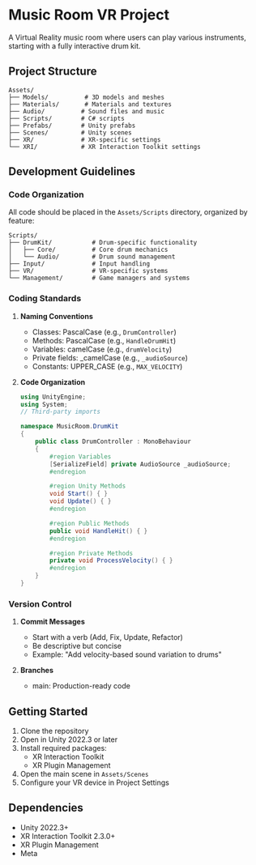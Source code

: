 # Music Room VR Project

A Virtual Reality music room where users can play various instruments, starting with a fully interactive drum kit.

## Project Structure

```
Assets/
├── Models/          # 3D models and meshes
├── Materials/       # Materials and textures
├── Audio/          # Sound files and music
├── Scripts/        # C# scripts
├── Prefabs/        # Unity prefabs
├── Scenes/         # Unity scenes
├── XR/             # XR-specific settings
└── XRI/            # XR Interaction Toolkit settings
```

## Development Guidelines

### Code Organization

All code should be placed in the `Assets/Scripts` directory, organized by feature:

```
Scripts/
├── DrumKit/           # Drum-specific functionality
│   ├── Core/          # Core drum mechanics
│   └── Audio/         # Drum sound management
├── Input/             # Input handling
├── VR/                # VR-specific systems
└── Management/        # Game managers and systems
```

### Coding Standards

1. **Naming Conventions**
   - Classes: PascalCase (e.g., `DrumController`)
   - Methods: PascalCase (e.g., `HandleDrumHit`)
   - Variables: camelCase (e.g., `drumVelocity`)
   - Private fields: _camelCase (e.g., `_audioSource`)
   - Constants: UPPER_CASE (e.g., `MAX_VELOCITY`)

2. **Code Organization**
   ```csharp
   using UnityEngine;
   using System;
   // Third-party imports
   
   namespace MusicRoom.DrumKit
   {
       public class DrumController : MonoBehaviour
       {
           #region Variables
           [SerializeField] private AudioSource _audioSource;
           #endregion
   
           #region Unity Methods
           void Start() { }
           void Update() { }
           #endregion
   
           #region Public Methods
           public void HandleHit() { }
           #endregion
   
           #region Private Methods
           private void ProcessVelocity() { }
           #endregion
       }
   }
   ```


### Version Control

1. **Commit Messages**
   - Start with a verb (Add, Fix, Update, Refactor)
   - Be descriptive but concise
   - Example: "Add velocity-based sound variation to drums"

2. **Branches**
   - main: Production-ready code

## Getting Started

1. Clone the repository
2. Open in Unity 2022.3 or later
3. Install required packages:
   - XR Interaction Toolkit
   - XR Plugin Management
4. Open the main scene in `Assets/Scenes`
5. Configure your VR device in Project Settings

## Dependencies

- Unity 2022.3+
- XR Interaction Toolkit 2.3.0+
- XR Plugin Management
- Meta 
